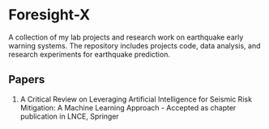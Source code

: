 # Foresight-X
A collection of my lab projects and research work on earthquake early warning systems. The repository includes projects code, data analysis, and research experiments for earthquake prediction.

## **Papers**

1. A Critical Review on Leveraging Artificial Intelligence for Seismic Risk Mitigation: A Machine Learning Approach - Accepted as chapter publication in LNCE, Springer

